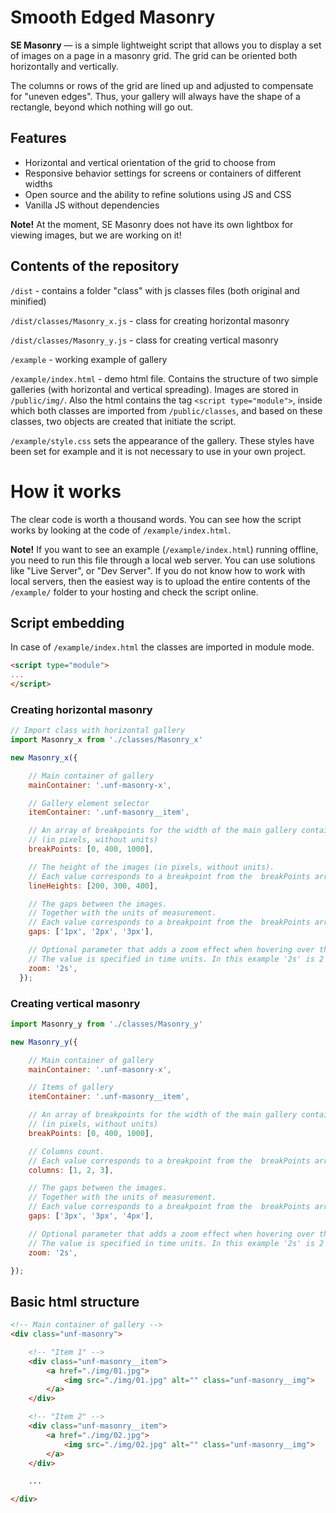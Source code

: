 # Smooth Edged Masonry
**SE Masonry** — is a simple lightweight script that allows you to display a set of images on a page in a masonry grid. The grid can be oriented both horizontally and vertically.  

The columns or rows of the grid are lined up and adjusted to compensate for "uneven edges". Thus, your gallery will always have the shape of a rectangle, beyond which nothing will go out.

## Features ##
- Horizontal and vertical orientation of the grid to choose from
- Responsive behavior settings for screens or containers of different widths
- Open source and the ability to refine solutions using JS and CSS
- Vanilla JS without dependencies

**Note!** At the moment, SE Masonry does not have its own lightbox for viewing images, but we are working on it!

## Contents of the repository
`/dist` - contains a folder "class" with js classes files (both original and minified) 

`/dist/classes/Masonry_x.js` - class for creating horizontal masonry

`/dist/classes/Masonry_y.js` - class for creating vertical masonry

`/example` - working example of gallery 

`/example/index.html` - demo html file. Contains the structure of two simple galleries (with horizontal and vertical spreading). Images are stored in `/public/img/`. Also the html contains the tag `<script type="module">`, inside which both classes are imported from `/public/classes`, and based on these classes, two objects are created that initiate the script.

`/example/style.css` sets the appearance of the gallery. These styles have been set for example and it is not necessary to use in your own project.


# How it works
The clear code is worth a thousand words. You can see how the script works by looking at the code of `/example/index.html`.

**Note!** If you want to see an example (`/example/index.html`) running offline, you need to run this file through a local web server. You can use solutions like "Live Server", or "Dev Server". If you do not know how to work with local servers, then the easiest way is to upload the entire contents of the `/example/` folder to your hosting and check the script online.

## Script embedding
In case of `/example/index.html` the classes are imported in module mode.
```html 
<script type="module">
...
</script>
```


### Creating horizontal masonry 

```js
// Import class with horizontal gallery
import Masonry_x from './classes/Masonry_x'

new Masonry_x({

    // Main container of gallery
    mainContainer: '.unf-masonry-x',

    // Gallery element selector
    itemContainer: '.unf-masonry__item',

    // An array of breakpoints for the width of the main gallery container
    // (in pixels, without units)
    breakPoints: [0, 400, 1000],

    // The height of the images (in pixels, without units).
    // Each value corresponds to a breakpoint from the  breakPoints array
    lineHeights: [200, 300, 400],

    // The gaps between the images.
    // Together with the units of measurement.
    // Each value corresponds to a breakpoint from the  breakPoints array
    gaps: ['1px', '2px', '3px'],

    // Optional parameter that adds a zoom effect when hovering over the image.
    // The value is specified in time units. In this example '2s' is 2 seconds.
    zoom: '2s',
  });
  ```

### Creating vertical masonry 

```js
import Masonry_y from './classes/Masonry_y'

new Masonry_y({

    // Main container of gallery
    mainContainer: '.unf-masonry-x',

    // Items of gallery
    itemContainer: '.unf-masonry__item', 

    // An array of breakpoints for the width of the main gallery container
    // (in pixels, without units)
    breakPoints: [0, 400, 1000],

    // Columns count. 
    // Each value corresponds to a breakpoint from the  breakPoints array
    columns: [1, 2, 3],

    // The gaps between the images.
    // Together with the units of measurement.
    // Each value corresponds to a breakpoint from the  breakPoints array
    gaps: ['3px', '3px', '4px'],

    // Optional parameter that adds a zoom effect when hovering over the image.
    // The value is specified in time units. In this example '2s' is 2 seconds.
    zoom: '2s',

});
  ```


## Basic html structure
```html
<!-- Main container of gallery -->
<div class="unf-masonry">

    <!-- "Item 1" -->
    <div class="unf-masonry__item">
        <a href="./img/01.jpg">
            <img src="./img/01.jpg" alt="" class="unf-masonry__img">
        </a>
    </div>

    <!-- "Item 2" -->
    <div class="unf-masonry__item">
        <a href="./img/02.jpg">
            <img src="./img/02.jpg" alt="" class="unf-masonry__img">
        </a>
    </div>

    ...

</div>

```

